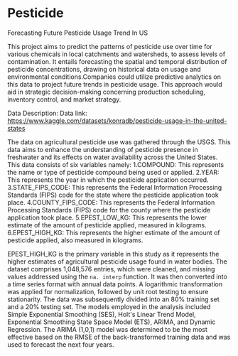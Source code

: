 # Pesticide
Forecasting Future Pesticide Usage Trend In US

This project aims to predict the patterns of pesticide use over time for various chemicals in local catchments and watersheds, to assess levels of contamination. It entails forecasting the spatial and temporal distribution of pesticide concentrations, drawing on historical data on usage and environmental conditions.Companies could utilize predictive analytics on this data to project future trends in pesticide usage. This approach would aid in strategic decision-making concerning production scheduling, inventory control, and market strategy.

Data Description: 
Data link: https://www.kaggle.com/datasets/konradb/pesticide-usage-in-the-united-states

The data on agricultural pesticide use was gathered through the USGS. This data aims to enhance the understanding of pesticide presence in freshwater and its effects on water availability across the United States.
This data consists of six variables namely:
1.COMPOUND: This represents the name or type of pesticide compound being used or applied.
2.YEAR: This represents the year in which the pesticide application occurred.
3.STATE_FIPS_CODE: This represents the Federal Information Processing Standards (FIPS) code for the state where the pesticide application took place.
4.COUNTY_FIPS_CODE: This represents the Federal Information Processing Standards (FIPS) code for the county where the pesticide application took place.
5.EPEST_LOW_KG: This represents the lower estimate of the amount of pesticide applied, measured in kilograms.
6.EPEST_HIGH_KG: This represents the higher estimate of the amount of pesticide applied, also measured in kilograms.

EPEST_HIGH_KG is the primary variable in this study as it represents the higher estimates of agricultural pesticide usage found in water bodies. The dataset comprises 1,048,576 entries, which were cleaned, and missing values addressed using the `na. interp` function. It was then converted into a time series format with annual data points. A logarithmic transformation was applied for normalization, followed by unit root testing to ensure stationarity. The data was subsequently divided into an 80% training set and a 20% testing set. The models employed in the analysis included Simple Exponential Smoothing (SES), Holt's Linear Trend Model, Exponential Smoothing State Space Model (ETS), ARIMA, and Dynamic Regression.
The ARIMA (1,0,1) model was determined to be the most effective based on the RMSE of the back-transformed training data and was used to forecast the next four years.
